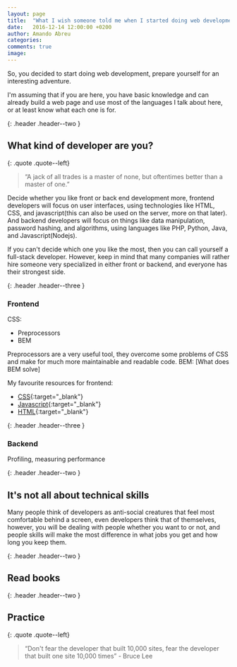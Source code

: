 ```yaml
---
layout: page
title:  "What I wish someone told me when I started doing web development"
date:   2016-12-14 12:00:00 +0200
author: Amando Abreu
categories:
comments: true
image:
---
```

So, you decided to start doing web development, prepare yourself for an interesting adventure.

I'm assuming that if you are here, you have basic knowledge and can already build a web page and use most of the languages I talk about here, or at least know what each one is for.

{: .header .header--two }
## What kind of developer are you?

{: .quote .quote--left}
> “A jack of all trades is a master of none, but oftentimes better than a master of one.”

Decide whether you like front or back end development more, frontend developers will focus on user interfaces, using technologies like HTML, CSS, and javascript(this can also be used on the server, more on that later). And backend developers will focus on things like data manipulation, password hashing, and algorithms, using languages like PHP, Python, Java, and Javascript(Nodejs).

If you can't decide which one you like the most, then you can call yourself a full-stack developer. However, keep in mind that many companies will rather hire someone very specialized in either front or backend, and everyone has their strongest side.

{: .header .header--three }
### Frontend

CSS:
- Preprocessors
- BEM

Preprocessors are a very useful tool, they overcome some problems of CSS and make for much more maintainable and readable code.
BEM: [What does BEM solve]



My favourite resources for frontend:
- [CSS](https://css-tricks.com/){:target="_blank"}
- [Javascript](https://developer.mozilla.org/en-US/docs/Web/JavaScript){:target="_blank"}
- [HTML](https://developer.mozilla.org/en-US/docs/Web/Guide/HTML/HTML5){:target="_blank"}

{: .header .header--three }
### Backend

Profiling, measuring performance

{: .header .header--two }
## It's not all about technical skills

Many people think of developers as anti-social creatures that feel most comfortable behind a screen, even developers think that of themselves, however, you will be dealing with people whether you want to or not, and people skills will make the most difference in what jobs you get and how long you keep them.

{: .header .header--two }
## Read books

{: .header .header--two }
## Practice

{: .quote .quote--left}
> “Don't fear the developer that built 10,000 sites, fear the developer that built one site 10,000 times” - Bruce Lee
